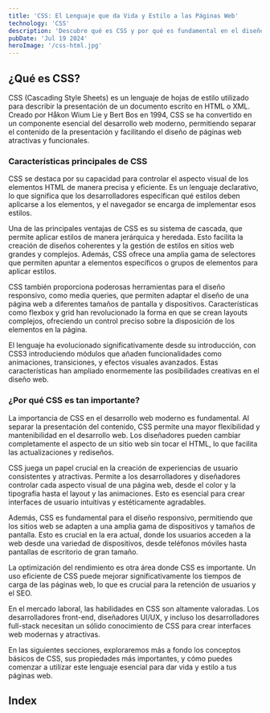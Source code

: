 ```yaml
---
title: 'CSS: El Lenguaje que da Vida y Estilo a las Páginas Web'
technology: 'CSS'
description: 'Descubre qué es CSS y por qué es fundamental en el diseño web moderno.'
pubDate: 'Jul 19 2024'
heroImage: '/css-html.jpg'
---
```

## ¿Qué es CSS?
CSS (Cascading Style Sheets) es un lenguaje de hojas de estilo utilizado para describir la presentación de un documento escrito en HTML o XML. Creado por Håkon Wium Lie y Bert Bos en 1994, CSS se ha convertido en un componente esencial del desarrollo web moderno, permitiendo separar el contenido de la presentación y facilitando el diseño de páginas web atractivas y funcionales.

### Características principales de CSS
CSS se destaca por su capacidad para controlar el aspecto visual de los elementos HTML de manera precisa y eficiente. Es un lenguaje declarativo, lo que significa que los desarrolladores especifican qué estilos deben aplicarse a los elementos, y el navegador se encarga de implementar esos estilos.

Una de las principales ventajas de CSS es su sistema de cascada, que permite aplicar estilos de manera jerárquica y heredada. Esto facilita la creación de diseños coherentes y la gestión de estilos en sitios web grandes y complejos. Además, CSS ofrece una amplia gama de selectores que permiten apuntar a elementos específicos o grupos de elementos para aplicar estilos.

CSS también proporciona poderosas herramientas para el diseño responsivo, como media queries, que permiten adaptar el diseño de una página web a diferentes tamaños de pantalla y dispositivos. Características como flexbox y grid han revolucionado la forma en que se crean layouts complejos, ofreciendo un control preciso sobre la disposición de los elementos en la página.

El lenguaje ha evolucionado significativamente desde su introducción, con CSS3 introduciendo módulos que añaden funcionalidades como animaciones, transiciones, y efectos visuales avanzados. Estas características han ampliado enormemente las posibilidades creativas en el diseño web.

### ¿Por qué CSS es tan importante?
La importancia de CSS en el desarrollo web moderno es fundamental. Al separar la presentación del contenido, CSS permite una mayor flexibilidad y mantenibilidad en el desarrollo web. Los diseñadores pueden cambiar completamente el aspecto de un sitio web sin tocar el HTML, lo que facilita las actualizaciones y rediseños.

CSS juega un papel crucial en la creación de experiencias de usuario consistentes y atractivas. Permite a los desarrolladores y diseñadores controlar cada aspecto visual de una página web, desde el color y la tipografía hasta el layout y las animaciones. Esto es esencial para crear interfaces de usuario intuitivas y estéticamente agradables.

Además, CSS es fundamental para el diseño responsivo, permitiendo que los sitios web se adapten a una amplia gama de dispositivos y tamaños de pantalla. Esto es crucial en la era actual, donde los usuarios acceden a la web desde una variedad de dispositivos, desde teléfonos móviles hasta pantallas de escritorio de gran tamaño.

La optimización del rendimiento es otra área donde CSS es importante. Un uso eficiente de CSS puede mejorar significativamente los tiempos de carga de las páginas web, lo que es crucial para la retención de usuarios y el SEO.

En el mercado laboral, las habilidades en CSS son altamente valoradas. Los desarrolladores front-end, diseñadores UI/UX, y incluso los desarrolladores full-stack necesitan un sólido conocimiento de CSS para crear interfaces web modernas y atractivas.

En las siguientes secciones, exploraremos más a fondo los conceptos básicos de CSS, sus propiedades más importantes, y cómo puedes comenzar a utilizar este lenguaje esencial para dar vida y estilo a tus páginas web.

## Index